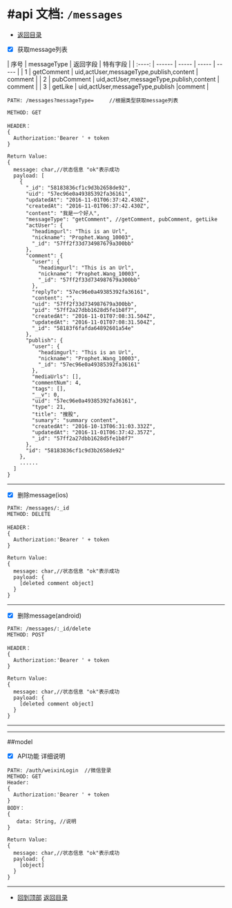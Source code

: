 #api 文档:  `/messages`
======================================================

* [返回目录](/README.md)


- [x] 获取message列表

| 序号 | messageType | 返回字段 | 特有字段 |
| :----: | ------ | ----- | ----- | ----- |
| 1 | getComment | uid,actUser,messageType,publish,content | comment |
| 2 | pubComment | uid,actUser,messageType,publish,content | comment |
| 3 | getLike | uid,actUser,messageType,publish |comment |
```
PATH: /messages?messageType=     //根据类型获取message列表

METHOD: GET

HEADER：
{
  Authorization:'Bearer ' + token
}

Return Value:
{
  message: char,//状态信息 "ok"表示成功
  payload: [
    {
      "_id": "58183836cf1c9d3b2658de92",
      "uid": "57ec96e0a49385392fa36161",
      "updatedAt": "2016-11-01T06:37:42.430Z",
      "createdAt": "2016-11-01T06:37:42.430Z",
      "content": "我是一个好人",
      "messageType": "getComment", //getComment, pubComment, getLike
      "actUser": {
        "headimgurl": "This is an Url",
        "nickname": "Prophet.Wang_10003",
        "_id": "57ff2f33d734987679a300bb"
      },
      "comment": {
        "user": {
          "headimgurl": "This is an Url",
          "nickname": "Prophet.Wang_10003",
          "_id": "57ff2f33d734987679a300bb"
        },
        "replyTo": "57ec96e0a49385392fa36161",
        "content": "",
        "uid": "57ff2f33d734987679a300bb",
        "pid": "57ff2a27dbb1628d5fe1b8f7",
        "createdAt": "2016-11-01T07:08:31.504Z",
        "updatedAt": "2016-11-01T07:08:31.504Z",
        "_id": "58183f6fafda64892601a54e" 
      },
      "publish": {
        "user": {
          "headimgurl": "This is an Url",
          "nickname": "Prophet.Wang_10003",
          "_id": "57ec96e0a49385392fa36161"
        },
        "mediaUrls": [],
        "commentNum": 4,
        "tags": [],
        "__v": 0,
        "uid": "57ec96e0a49385392fa36161",
        "type": 21,
        "title": "搜股",
        "sumary": "summary content",
        "createdAt": "2016-10-13T06:31:03.332Z",
        "updatedAt": "2016-11-01T06:37:42.357Z",
        "_id": "57ff2a27dbb1628d5fe1b8f7"
      },
      "id": "58183836cf1c9d3b2658de92"
    },
    ......
  ]
}
```
------------------------------------------------------
- [x] 删除message(ios)
```
PATH: /messages/:_id
METHOD: DELETE

HEADER：
{
  Authorization:'Bearer ' + token
}

Return Value:
{
  message: char,//状态信息 "ok"表示成功
  payload: {
    [deleted comment object]
  }
}
```
------------------------------------------------------
- [x] 删除message(android)
```
PATH: /messages/:_id/delete
METHOD: POST

HEADER：
{
  Authorization:'Bearer ' + token
}

Return Value:
{
  message: char,//状态信息 "ok"表示成功
  payload: {
    [deleted comment object]
  }
}
```
------------------------------------------------------
------------------------------------------------------


##model
- [x] API功能
  详细说明
```
PATH: /auth/weixinLogin  //微信登录
METHOD: GET
Header:
{
  Authorization:'Bearer ' + token
}
BODY：
{
   data: String, //说明
}

Return Value:
{
  message: char,//状态信息 "ok"表示成功
  payload: {
    [object]
  }
}
```
------------------------------------------------------

* [回到顶部](#readme)             [返回目录](/README.md)

